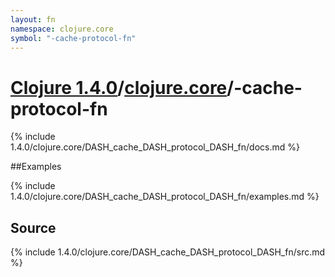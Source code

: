 ```yaml
---
layout: fn
namespace: clojure.core
symbol: "-cache-protocol-fn"
---
```


# [Clojure 1.4.0](../../)/[clojure.core](../)/-cache-protocol-fn

{% include 1.4.0/clojure.core/DASH_cache_DASH_protocol_DASH_fn/docs.md %}

##Examples

{% include 1.4.0/clojure.core/DASH_cache_DASH_protocol_DASH_fn/examples.md %}
## Source
{% include 1.4.0/clojure.core/DASH_cache_DASH_protocol_DASH_fn/src.md %}

